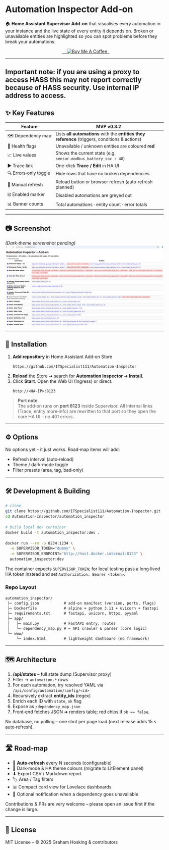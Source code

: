 # Automation Inspector Add‑on

🏠 **Home Assistant Supervisor Add‑on** that visualises every automation in your instance and the live state of every entity it depends on. Broken or unavailable entities are highlighted so you can spot problems before they break your automations.

<p align="center">
  <a href="https://www.buymeacoffee.com/ITSpecialist" target="_blank">
    <img src="https://img.shields.io/badge/Buy&nbsp;me&nbsp;a&nbsp;coffee-Support&nbsp;Dev-yellow?style=for-the-badge&logo=buy-me-a-coffee" alt="Buy Me A Coffee">
  </a>
</p>

---
## Important note: if you are using a proxy to access HASS this may not report correctly because of HASS security. Use internal IP address to access.

## ✨ Key Features

| Feature | MVP v0.3.2 |
|---------|-----------|
| 🗺️ Dependency map | Lists **all automations** with the **entities they reference** (triggers, conditions & actions) |
| 🔴 Health flags | Unavailable / unknown entities are coloured **red** |
| 📈 Live values | Shows the current state (e.g. `sensor.modbus_battery_soc : 48`) |
| ▶ Trace link | One‑click **Trace / Edit** in HA UI |
| 🔍 Errors‑only toggle | Hide rows that have no broken dependencies |
| 🔄 Manual refresh | Reload button or browser refresh (auto‑refresh planned) |
| ☑️ Enabled marker | Disabled automations are greyed out |
| 📊 Banner counts | Total automations · entity count · error totals |

---

## 📷 Screenshot
*(Dark‑theme screenshot pending)*
![Automation Inspector screenshot](automation_inspector\screenshots\screenshot-light.png)

---

## 🚀 Installation

1. **Add repository** in Home Assistant Add‑on Store
   ```text
   https://github.com/ITSpecialist111/Automation-Inspector
   ```
2. **Reload** the Store ➜ search for **Automation Inspector** ➜ **Install**.
3. Click **Start**.  Open the Web UI (Ingress) or direct:
   ```
   http://<HA-IP>:8123
   ```

> **Port note**  
> The add‑on runs on **port 8123** inside Supervisor.  All internal links (Trace, entity more‑info) are rewritten to that port so they open the core HA UI – no 401 errors.

---

## ⚙️ Options

No options yet – it just works.  Road‑map items will add:

* Refresh interval (auto‑reload)
* Theme / dark‑mode toggle
* Filter presets (area, tag, bad‑only)

---

## 🛠️ Development & Building

```bash
# clone
git clone https://github.com/ITSpecialist111/Automation-Inspector.git
cd Automation-Inspector/automation_inspector

# build local dev container
docker build -t automation_inspector:dev .

docker run --rm -p 8234:1234 \
  -e SUPERVISOR_TOKEN="dummy" \
  -e SUPERVISOR_ENDPOINT="http://host.docker.internal:8123" \
  automation_inspector:dev
```

The container expects `SUPERVISOR_TOKEN`; for local testing pass a long‑lived HA token instead and set `Authorization: Bearer <token>`.

### Repo Layout
```
automation_inspector/
 ├─ config.json           # add‑on manifest (version, ports, flags)
 ├─ Dockerfile            # alpine + python 3.11 + uvicorn + fastapi
 ├─ requirements.txt      # fastapi, uvicorn, httpx, pyyaml
 ├─ app/
 │   ├─ main.py           # FastAPI entry, routes
 │   └─ dependency_map.py # ← API crawler & parser (core logic)
 └─ www/
     └─ index.html        # lightweight dashboard (no framework)
```

---

## 🗺️ Architecture

1. **/api/states** – full state dump (Supervisor proxy)  
2. Filter → `automation.*` rows  
3. For each automation, try resolved YAML via `/api/config/automation/config/<id>`  
4. Recursively extract **entity_ids** (regex)  
5. Enrich each ID with `state`, `ok` flag  
6. Expose as `/dependency_map.json`  
7. Front‑end fetches JSON ➜ renders table; red chips if `ok == false`.

No database, no polling – one shot per page load (next release adds 15 s auto‑refresh).

---

## 🛣️ Road‑map

* 🔄 **Auto‑refresh** every N seconds (configurable)
* 🎨 Dark‑mode & HA theme colours (migrate to LitElement panel)
* ⬇ Export CSV / Markdown report
* 🏷️ Area / Tag filters
* 📊 Compact card view for Lovelace dashboards
* 🔔 Optional notification when a dependency goes unavailable

Contributions & PRs are very welcome – please open an issue first if the change is large.

---

## 📄 License
MIT License  – © 2025 Graham Hosking & contributors
